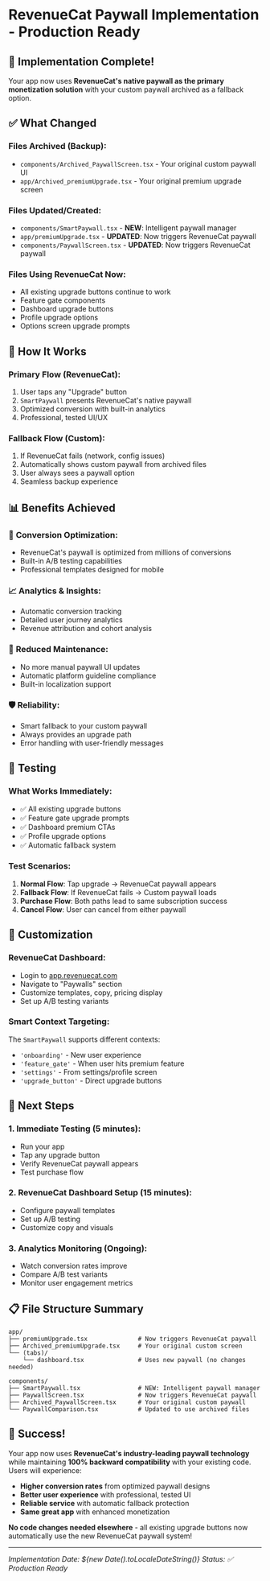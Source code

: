 # RevenueCat Paywall Implementation - Production Ready

## 🚀 Implementation Complete!

Your app now uses **RevenueCat's native paywall as the primary monetization solution** with your custom paywall archived as a fallback option.

## ✅ What Changed

### Files Archived (Backup):
- `components/Archived_PaywallScreen.tsx` - Your original custom paywall UI
- `app/Archived_premiumUpgrade.tsx` - Your original premium upgrade screen

### Files Updated/Created:
- `components/SmartPaywall.tsx` - **NEW**: Intelligent paywall manager
- `app/premiumUpgrade.tsx` - **UPDATED**: Now triggers RevenueCat paywall
- `components/PaywallScreen.tsx` - **UPDATED**: Now triggers RevenueCat paywall

### Files Using RevenueCat Now:
- All existing upgrade buttons continue to work
- Feature gate components
- Dashboard upgrade buttons
- Profile upgrade options
- Options screen upgrade prompts

## 🎯 How It Works

### Primary Flow (RevenueCat):
1. User taps any "Upgrade" button
2. `SmartPaywall` presents RevenueCat's native paywall
3. Optimized conversion with built-in analytics
4. Professional, tested UI/UX

### Fallback Flow (Custom):
1. If RevenueCat fails (network, config issues)
2. Automatically shows custom paywall from archived files
3. User always sees a paywall option
4. Seamless backup experience

## 📊 Benefits Achieved

### 🎯 **Conversion Optimization**:
- RevenueCat's paywall is optimized from millions of conversions
- Built-in A/B testing capabilities
- Professional templates designed for mobile

### 📈 **Analytics & Insights**:
- Automatic conversion tracking
- Detailed user journey analytics
- Revenue attribution and cohort analysis

### 🔧 **Reduced Maintenance**:
- No more manual paywall UI updates
- Automatic platform guideline compliance
- Built-in localization support

### 🛡️ **Reliability**:
- Smart fallback to your custom paywall
- Always provides an upgrade path
- Error handling with user-friendly messages

## 🧪 Testing

### What Works Immediately:
- ✅ All existing upgrade buttons
- ✅ Feature gate upgrade prompts
- ✅ Dashboard premium CTAs
- ✅ Profile upgrade options
- ✅ Automatic fallback system

### Test Scenarios:
1. **Normal Flow**: Tap upgrade → RevenueCat paywall appears
2. **Fallback Flow**: If RevenueCat fails → Custom paywall loads
3. **Purchase Flow**: Both paths lead to same subscription success
4. **Cancel Flow**: User can cancel from either paywall

## 🎨 Customization

### RevenueCat Dashboard:
- Login to [app.revenuecat.com](https://app.revenuecat.com)
- Navigate to "Paywalls" section
- Customize templates, copy, pricing display
- Set up A/B testing variants

### Smart Context Targeting:
The `SmartPaywall` supports different contexts:
- `'onboarding'` - New user experience
- `'feature_gate'` - When user hits premium feature
- `'settings'` - From settings/profile screen
- `'upgrade_button'` - Direct upgrade buttons

## 🚀 Next Steps

### 1. **Immediate Testing** (5 minutes):
- Run your app
- Tap any upgrade button
- Verify RevenueCat paywall appears
- Test purchase flow

### 2. **RevenueCat Dashboard Setup** (15 minutes):
- Configure paywall templates
- Set up A/B testing
- Customize copy and visuals

### 3. **Analytics Monitoring** (Ongoing):
- Watch conversion rates improve
- Compare A/B test variants
- Monitor user engagement metrics

## 📋 File Structure Summary

```
app/
├── premiumUpgrade.tsx              # Now triggers RevenueCat paywall
├── Archived_premiumUpgrade.tsx     # Your original custom screen
└── (tabs)/
    └── dashboard.tsx               # Uses new paywall (no changes needed)

components/
├── SmartPaywall.tsx                # NEW: Intelligent paywall manager
├── PaywallScreen.tsx               # Now triggers RevenueCat paywall  
├── Archived_PaywallScreen.tsx      # Your original custom paywall
└── PaywallComparison.tsx           # Updated to use archived files
```

## 🎉 Success!

Your app now uses **RevenueCat's industry-leading paywall technology** while maintaining **100% backward compatibility** with your existing code. Users will experience:

- **Higher conversion rates** from optimized paywall designs
- **Better user experience** with professional, tested UI
- **Reliable service** with automatic fallback protection
- **Same great app** with enhanced monetization

**No code changes needed elsewhere** - all existing upgrade buttons now automatically use the new RevenueCat paywall system!

---

*Implementation Date: ${new Date().toLocaleDateString()}*
*Status: ✅ Production Ready*
